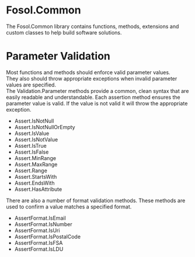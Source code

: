 Fosol.Common
============

The Fosol.Common library contains functions, methods, extensions and custom classes to help build software solutions.

Parameter Validation
====================

Most functions and methods should enforce valid parameter values.  
They also should throw appropriate exceptions when invalid parameter values are specified.  
The Validation.Parameter methods provide a common, clean syntax that are easily readable and understandable.
Each assertion method ensures the parameter value is valid.  If the value is not valid it will throw the appropriate exception.

- Assert.IsNotNull
- Assert.IsNotNullOrEmpty
- Assert.IsValue
- Assert.IsNotValue
- Assert.IsTrue
- Assert.IsFalse
- Assert.MinRange
- Assert.MaxRange
- Assert.Range
- Assert.StartsWith
- Assert.EndsWith
- Assert.HasAttribute

There are also a number of format validation methods.
These methods are used to confirm a value matches a specified format.

- AssertFormat.IsEmail
- AssertFormat.IsNumber
- AssertFormat.IsUri
- AssertFormat.IsPostalCode
- AssertFormat.IsFSA
- AssertFormat.IsLDU